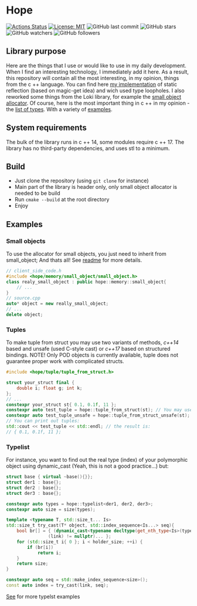 # Hope
[![Actions Status](https://github.com/glensand/hope/workflows/Hope/badge.svg)](https://github.com/glensand/hope/actions)
[![License: MIT](https://img.shields.io/badge/License-MIT-yellow.svg)](https://opensource.org/licenses/MIT)
![GitHub last commit](https://img.shields.io/github/last-commit/glensand/hope?color=red&style=plastic)
![GitHub stars](https://img.shields.io/github/stars/glensand/hope?style=social)
![GitHub watchers](https://img.shields.io/github/watchers/glensand/hope?style=social)
![GitHub followers](https://img.shields.io/github/followers/glensand?style=social)
## Library purpose
Here are the things that I use or would like to use in my daily development. When I find an interesting technology, I immediately add it here. As a result, this repository will contain all the most interesting, in my opinion, things from the c ++ language. You can find here [my implementation](https://github.com/glensand/hope/blob/master/source/tuple/tuple_from_struct.h) of static reflection (based on magic-get idea) and wich used type loopholes. I also reworked some things from the Loki library, for example the [small object allocator](https://github.com/glensand/hope/tree/master/source/memory/small_object). Of course, here is the most important thing in c ++ in my opinion - the [list of types](https://github.com/glensand/hope/tree/master/source/typelist). With a variety of [examples](https://github.com/glensand/hope/tree/master/samples/typelist).
## System requirements
The bulk of the library runs in c ++ 14, some modules require c ++ 17. The library has no third-party dependencies, and uses stl to a minimum.
## Build
- Just clone the repository (using ``git clone`` for instance)
- Main part of the library is header only, only small object allocator is needed to be build
- Run ``cmake --build`` at the root directory
- Enjoy
## Examples
### Small objects
To use the allocator for small objects, you just need to inherit from small_object; And thats all! See [readme](https://github.com/glensand/hope/tree/master/source/memory/small_object) for more details.
``` c++
// client_side_code.h
#include <hope/memory/small_object/small_object.h>
class realy_small_object : public hope::memory::small_object{
    // ...
}
// source.cpp
auto* object = new really_small_object;
// ...
delete object;
```
### Tuples
To make tuple from struct you may use two variants of methods, *c++14* based and unsafe (used C-style cast) or *c++17* based on structured bindings. NOTE! Only POD objects is currently available, tuple does not guarantee proper work with complicated structs.
```c++
#include <hope/tuple/tuple_from_struct.h>

struct your_struct final {
    double i; float g; int k;
};
// ...
constexpr your_struct st{ 0.1, 0.1f, 11 };
constexpr auto test_tuple = hope::tuple_from_struct(st); // You may use constexpr; safe version
constexpr auto test_tuple_unsafe = hope::tuple_from_struct_unsafe(st); // potentially unsafe version
// You can print out tuples: 
std::cout << test_tuple << std::endl; // the result is:
// { 0.1, 0.1f, 11 };
```
### Typelist
For instance, you want to find out the real type (index) of your polymorphic object using dynamic_cast (Yeah, this is not a good practice...) but:
``` c++
struct base { virtual ~base(){}};
struct der1 : base{};
struct der2 : base{};
struct der3 : base{};

constexpr auto types = hope::typelist<der1, der2, der3>;
constexpr auto size = size(types);

template <typename T, std::size_t... Is>
std::size_t try_cast(T* object, std::index_sequence<Is...> seq){
    bool br[] = { (dynamic_cast<typename decltype(get_nth_type<Is>(types))::Type*>
                (link) != nullptr)... };
    for (std::size_t i{ 0 }; i < holder_size; ++i) {
        if (br[i])
            return i;
    }
    return size;
}

constexpr auto seq = std::make_index_sequence<size>();
const auto index = try_cast(link, seq);
```
[See](https://github.com/glensand/hope/tree/master/samples/typelist) for more typelst examples
